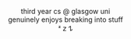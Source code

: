 <p align="center">
  third year cs @ glasgow uni <br />
  genuinely enjoys breaking into stuff <br />
  ᶻ 𝗓 𐰁
</p>
